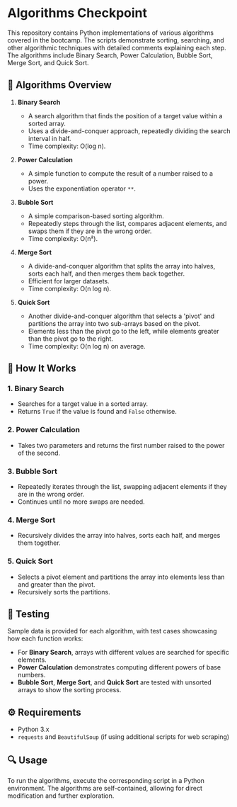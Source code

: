 # Algorithms Checkpoint
This repository contains Python implementations of various algorithms covered in the bootcamp. The scripts demonstrate sorting, searching, and other algorithmic techniques with detailed comments explaining each step. The algorithms include Binary Search, Power Calculation, Bubble Sort, Merge Sort, and Quick Sort.

## 📜 Algorithms Overview

1. **Binary Search**
   - A search algorithm that finds the position of a target value within a sorted array.
   - Uses a divide-and-conquer approach, repeatedly dividing the search interval in half.
   - Time complexity: O(log n).

2. **Power Calculation**
   - A simple function to compute the result of a number raised to a power.
   - Uses the exponentiation operator `**`.

3. **Bubble Sort**
   - A simple comparison-based sorting algorithm.
   - Repeatedly steps through the list, compares adjacent elements, and swaps them if they are in the wrong order.
   - Time complexity: O(n²).

4. **Merge Sort**
   - A divide-and-conquer algorithm that splits the array into halves, sorts each half, and then merges them back together.
   - Efficient for larger datasets.
   - Time complexity: O(n log n).

5. **Quick Sort**
   - Another divide-and-conquer algorithm that selects a 'pivot' and partitions the array into two sub-arrays based on the pivot.
   - Elements less than the pivot go to the left, while elements greater than the pivot go to the right.
   - Time complexity: O(n log n) on average.

## 📂 How It Works

### 1. **Binary Search**
   - Searches for a target value in a sorted array.
   - Returns `True` if the value is found and `False` otherwise.

### 2. **Power Calculation**
   - Takes two parameters and returns the first number raised to the power of the second.

### 3. **Bubble Sort**
   - Repeatedly iterates through the list, swapping adjacent elements if they are in the wrong order.
   - Continues until no more swaps are needed.

### 4. **Merge Sort**
   - Recursively divides the array into halves, sorts each half, and merges them together.

### 5. **Quick Sort**
   - Selects a pivot element and partitions the array into elements less than and greater than the pivot.
   - Recursively sorts the partitions.

## 🧪 Testing
Sample data is provided for each algorithm, with test cases showcasing how each function works:
- For **Binary Search**, arrays with different values are searched for specific elements.
- **Power Calculation** demonstrates computing different powers of base numbers.
- **Bubble Sort**, **Merge Sort**, and **Quick Sort** are tested with unsorted arrays to show the sorting process.

## ⚙ Requirements
- Python 3.x
- `requests` and `BeautifulSoup` (if using additional scripts for web scraping)

## 🔍 Usage
To run the algorithms, execute the corresponding script in a Python environment. The algorithms are self-contained, allowing for direct modification and further exploration.